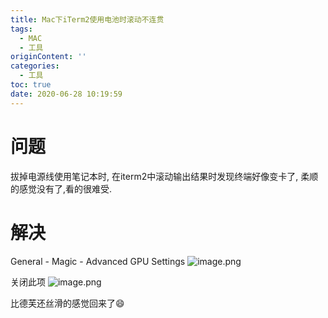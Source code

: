 ```yaml
---
title: Mac下iTerm2使用电池时滚动不连贯
tags:
  - MAC
  - 工具
originContent: ''
categories:
  - 工具
toc: true
date: 2020-06-28 10:19:59
---
```


# 问题
拔掉电源线使用笔记本时, 在iterm2中滚动输出结果时发现终端好像变卡了, 柔顺的感觉没有了,看的很难受.

# 解决

General - Magic - Advanced GPU Settings
![image.png](/images/2020/06/28/fc439d1c-b4bc-48a9-b081-b0d93e3e4251.png)

关闭此项
![image.png](/images/2020/06/28/007c3c9b-1add-4141-b7d6-39b6820eba4c.png)

比德芙还丝滑的感觉回来了😄
